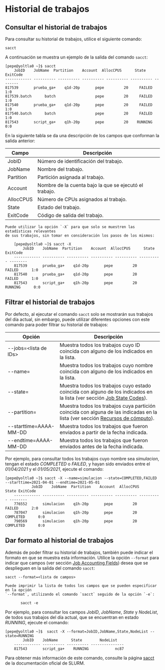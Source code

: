 # Historial de trabajos

## Consultar el historial de trabajos

Para consultar su historial de trabajos, utilice el siguiente comando:
```
sacct
```

A continuación se muestra un ejemplo de la salida del comando `sacct`:
```
[pepe@yoltla0 ~]$ sacct
    JobID    JobName  Partition    Account  AllocCPUS      State ExitCode
------------ ---------- ---------- ---------- ---------- ---------- --------
817539       prueba_ga+    q1d-20p       pepe         20     FAILED      1:0 
817539.batch      batch                  pepe         20     FAILED      1:0
817540       prueba_ga+    q1d-20p       pepe         20     FAILED      1:0 
817540.batch      batch                  pepe         20     FAILED      1:0
817543       script_ga+    q1h-20p       pepe         20    RUNNING      0:0 

```

En la siguiente tabla se da una descripción de los campos que conforman la salida anterior:


|   Campo     |   Descripción  |
|-------------|----------------|
|   JobID     | Número de identificación del trabajo. |
|   JobName   | Nombre del trabajo.            |
|   Partition | Partición asignada al trabajo. |
|   Account   | Nombre de la cuenta bajo la que se ejecutó el trabajo.|
|   AllocCPUS | Número de CPUs asignados al trabajo.|
|   State     | Estado del trabajo.            |
|   ExitCode  | Código de salida del trabajo.  |

```admonish tip title="TIP"
Puede utilizar la opción `-X` para que solo se muestren las estadísticas relevantes 
de sus trabajos, sin tomar en consideración los pasos de los mismos:

    [pepe@yoltla0 ~]$ sacct -X
        JobID    JobName  Partition    Account  AllocCPUS      State ExitCode
    ------------ ---------- ---------- ---------- ---------- ---------- --------
    817539       prueba_ga+    q1d-20p       pepe         20     FAILED      1:0 
    817540       prueba_ga+    q1d-20p       pepe         20     FAILED      1:0 
    817543       script_ga+    q1h-20p       pepe         20    RUNNING      0:0 
```

## Filtrar el historial de trabajos

Por defecto, al ejecutar el comando `sacct` solo se mostrarán sus
trabajos del día actual, sin embargo, puede utilizar diferentes opciones
con este comando para poder filtrar su historial de trabajos:

|   Opción                   |      Descripción             |
|----------------------------|------------------------------|   
| --jobs=\<lista de IDs>     | Muestra todos los trabajos cuyo ID coincida con alguno de los indicados en la lista. |
| --name=<lista de nombres>  | Muestra todos los trabajos cuyo nombre coincida con alguno de los indicados en la lista. |
| --state=<lista de estados> |  Muestra todos los trabajos cuyo estado coincida con alguno de los indicados en la lista (ver sección [Job State Codes](../anexos/anexos.md#job-state-codes)). |
| --partition=<lista de particiones> | Muestra todos los trabajos cuya partición coincida con alguna de las indicadas en la lista (ver sección [Recursos de cómputo](../anexos/anexos.md#recursos-de-cómputo)). |
| --starttime=AAAA-MM-DD     | Muestra todos los trabajos que fueron enviados a partir de la fecha indicada. |
| --endtime=AAAA-MM-DD       | Muestra todos los trabajos que fueron enviados antes de la fecha indicada. |

Por ejemplo, para consultar todos los trabajos cuyo nombre sea
*simulacion*, tengan el estado *COMPLETED* o *FAILED*, y hayan sido
enviados entre el *01/04/2021* y el *01/05/2021*, ejecute el comando:
```
[pepe@yoltla0 ~]$ sacct -X --name=simulacion --state=COMPLETED,FAILED --starttime=2021-04-01 --endtime=2021-05-01
            JobID    JobName  Partition    Account  AllocCPUS      State ExitCode
    ------------ ---------- ---------- ---------- ---------- ---------- --------
    776552       simulacion    q1h-20p       pepe         20     FAILED      2:0
    787047       simulacion    q1h-20p       pepe         20  COMPLETED      0:0
    790569       simulacion    q1h-20p       pepe         20  COMPLETED      0:0
```

## Dar formato al historial de trabajos

Además de poder filtrar su historial de trabajos, también puede indicar el formato en 
que se muestra esta información. Utilice la opción `--format` para indicar que campos 
(ver sección [Job Accounting Fields](../anexos/anexos.md#job-accounting-fields)) desea 
que se desplieguen en la salida del comando `sacct`:
```
sacct --format=<lista de campos>
```

```admonish tip title="TIP"
Puede imprimir la lista de todos los campos que se pueden especificar en la opción 
`--format`, utilizando el comando `sacct` seguido de la opción `-e`:

       sacct -e
```

Por ejemplo, para consultar los campos *JobID*, *JobName*, *State* y *NodeList*, de todos 
sus trabajos del día actual, que se encuentran en estado *RUNNING*, ejecute el comando:

```
[pepe@yoltla0 ~]$  sacct -X --format=JobID,JobName,State,NodeList --state=RUNNING
        JobID    JobName      State        NodeList
    ------------ ---------- ---------- ---------------
    817543       script_ga+    RUNNING            nc87
```

Para obtener más información de este comando, consulte la página [sacct](https://slurm.schedmd.com/sacct.html) 
de la documentación oficial de SLURM.